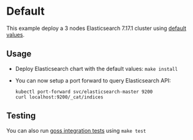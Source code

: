 # Default

This example deploy a 3 nodes Elasticsearch 7.17.1 cluster using
[default values][].


## Usage

* Deploy Elasticsearch chart with the default values: `make install`

* You can now setup a port forward to query Elasticsearch API:

  ```
  kubectl port-forward svc/elasticsearch-master 9200
  curl localhost:9200/_cat/indices
  ```


## Testing

You can also run [goss integration tests][] using `make test`


[goss integration tests]: https://github.com/elastic/helm-charts/tree/7.17/elasticsearch/examples/default/test/goss.yaml
[default values]: https://github.com/elastic/helm-charts/tree/7.17/elasticsearch/values.yaml
